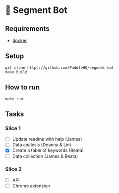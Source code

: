 # 🤖 Segment Bot

## Requirements
- [docker](https://docs.docker.com/install/overview/)

## Setup
    git clone https://github.com/PaddleHQ/segment-bot
    make build

## How to run
    make run

## Tasks
### Slice 1
- [ ] Update readme with help (James)
- [ ] Data analysis (Deanna & Lin)
- [x] Create a table of keywords (Beata)
- [ ] Data collection (James & Beata)

### Slice 2
- [ ] API
- [ ] Chrome extension 
